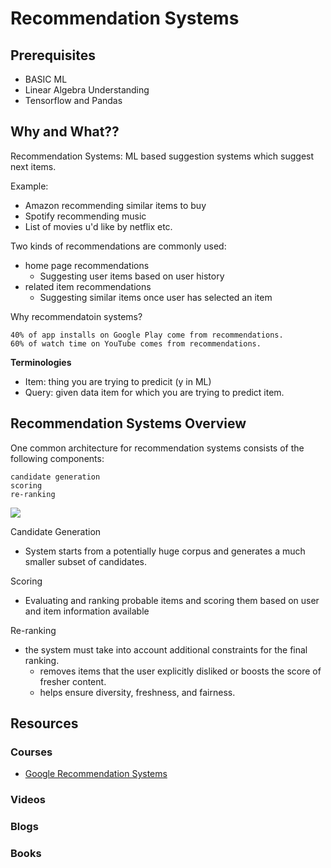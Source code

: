 # Recommendation Systems

## Prerequisites
* BASIC ML 
* Linear Algebra Understanding 
* Tensorflow and Pandas 

## Why and What?? 

Recommendation Systems: ML based suggestion systems which suggest next items. 

Example: 
* Amazon recommending similar items to buy 
* Spotify recommending music 
* List of movies u'd like by netflix etc. 

Two kinds of recommendations are commonly used:

* home page recommendations
  * Suggesting user items based on user history 
* related item recommendations
  * Suggesting similar items once user has selected an item

Why recommendatoin systems? 

    40% of app installs on Google Play come from recommendations.
    60% of watch time on YouTube comes from recommendations.

**Terminologies**

* Item: thing you are trying to predicit (y in ML)
* Query: given data item for which you are trying to predict item. 

## Recommendation Systems Overview

One common architecture for recommendation systems consists of the following components:

    candidate generation
    scoring
    re-ranking

![](https://developers.google.com/machine-learning/recommendation/images/Process.svg)

Candidate Generation
* System starts from a potentially huge corpus and generates a much smaller subset of candidates.

Scoring 
* Evaluating and ranking probable items and scoring them based on user and item information available 

Re-ranking 
* the system must take into account additional constraints for the final ranking. 
  * removes items that the user explicitly disliked or boosts the score of fresher content. 
  * helps ensure diversity, freshness, and fairness.

## Resources

### Courses 
* [Google Recommendation Systems](https://developers.google.com/machine-learning/recommendation)


### Videos 

### Blogs 

### Books